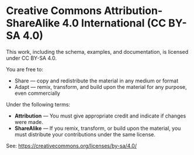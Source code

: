# Creative Commons Attribution-ShareAlike 4.0 International (CC BY-SA 4.0)

This work, including the schema, examples, and documentation, is licensed under CC BY-SA 4.0.

You are free to:

- Share — copy and redistribute the material in any medium or format
- Adapt — remix, transform, and build upon the material for any purpose, even commercially

Under the following terms:

- **Attribution** — You must give appropriate credit and indicate if changes were made.
- **ShareAlike** — If you remix, transform, or build upon the material, you must distribute your contributions under the same license.

See: https://creativecommons.org/licenses/by-sa/4.0/
